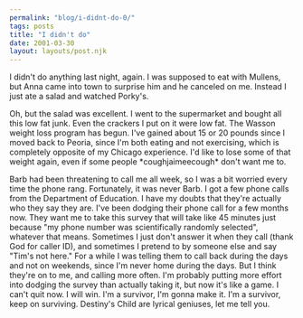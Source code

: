 ```yaml
---
permalink: "blog/i-didnt-do-0/"
tags: posts
title: "I didn't do"
date: 2001-03-30
layout: layouts/post.njk
---
```


I didn't do anything last night, again. I was supposed to eat with Mullens, but Anna came into town to surprise him and he canceled on me. Instead I just ate a salad and watched Porky's.

Oh, but the salad was excellent. I went to the supermarket and bought all this low fat junk. Even the crackers I put on it were low fat. The Wasson weight loss program has begun. I've gained about 15 or 20 pounds since I moved back to Peoria, since I'm both eating and not exercising, which is completely opposite of my Chicago experience. I'd like to lose some of that weight again, even if some people \*coughjaimeecough\* don't want me to. 

Barb had been threatening to call me all week, so I was a bit worried every time the phone rang. Fortunately, it was never Barb. I got a few phone calls from the Department of Education. I have my doubts that they're actually who they say they are. I've been dodging their phone call for a few months now. They want me to take this survey that will take like 45 minutes just because "my phone number was scientifically randomly selected", whatever that means. Sometimes I just don't answer it when they call (thank God for caller ID), and sometimes I pretend to by someone else and say "Tim's not here." For a while I was telling them to call back during the days and not on weekends, since I'm never home during the days. But I think they're on to me, and calling more often. I'm probably putting more effort into dodging the survey than actually taking it, but now it's like a game. I can't quit now. I will win. I'm a survivor, I'm gonna make it. I'm a survivor, keep on surviving. Destiny's Child are lyrical geniuses, let me tell you.